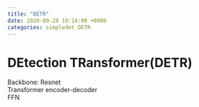 ```yaml
---
title: "DETR"
date: 2020-09-28 19:14:00 +0900
categories: simpledet DETR
---
```


# DEtection TRansformer(DETR)

Backbone: Resnet    
Transformer encoder-decoder    
FFN
